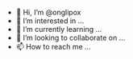 - 👋 Hi, I’m @onglipox
- 👀 I’m interested in ...
- 🌱 I’m currently learning ...
- 💞️ I’m looking to collaborate on ...
- 📫 How to reach me ...

<!---
onglipox/onglipox is a ✨ special ✨ repository because its `README.md` (this file) appears on your GitHub profile.
You can click the Preview link to take a look at your changes.
--->
